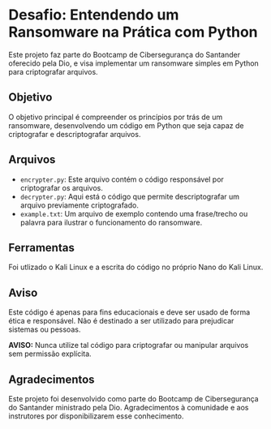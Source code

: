# Desafio: Entendendo um Ransomware na Prática com Python

Este projeto faz parte do Bootcamp de Cibersegurança do Santander oferecido pela Dio, e visa implementar um ransomware simples em Python para criptografar arquivos. 

## Objetivo
O objetivo principal é compreender os princípios por trás de um ransomware, desenvolvendo um código em Python que seja capaz de criptografar e descriptografar arquivos.

## Arquivos
- `encrypter.py`: Este arquivo contém o código responsável por criptografar os arquivos.
- `decrypter.py`: Aqui está o código que permite descriptografar um arquivo previamente criptografado.
- `example.txt`: Um arquivo de exemplo contendo uma frase/trecho ou palavra para ilustrar o funcionamento do ransomware.

## Ferramentas

Foi utlizado o Kali Linux e a escrita do código no próprio Nano do Kali Linux.

## Aviso
Este código é apenas para fins educacionais e deve ser usado de forma ética e responsável. Não é destinado a ser utilizado para prejudicar sistemas ou pessoas.

**AVISO:** Nunca utilize tal código para criptografar ou manipular arquivos sem permissão explícita.

## Agradecimentos
Este projeto foi desenvolvido como parte do Bootcamp de Cibersegurança do Santander ministrado pela Dio. Agradecimentos à comunidade e aos instrutores por disponibilizarem esse conhecimento.
